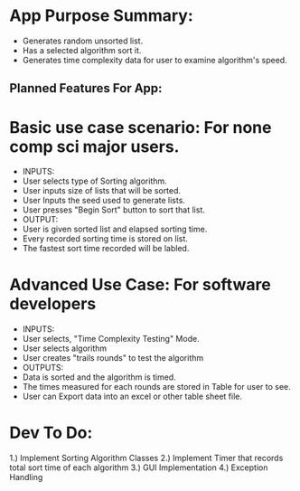 
# App Purpose Summary:
- Generates random unsorted list.
- Has a selected algorithm sort it.
- Generates time complexity data for user to examine algorithm's speed.

## Planned Features For App:
# Basic use case scenario: For none comp sci major users.
- INPUTS:
- User selects type of Sorting algorithm.
- User inputs size of lists that will be sorted.
- User Inputs the seed used to generate lists.
- User presses "Begin Sort" button to sort that list.
- OUTPUT: 
- User is given sorted list and elapsed sorting time.
- Every recorded sorting time is stored on list.
- The fastest sort time recorded will be labled.

# Advanced Use Case: For software developers
- INPUTS:
- User selects, "Time Complexity Testing" Mode.
- User selects algorithm
- User creates "trails rounds" to test the algorithm
- OUTPUTS:
- Data is sorted and the algorithm is timed.
- The times measured for each rounds are stored in Table for user to see.
- User can Export data into an excel or other table sheet file.

# Dev To Do:
1.) Implement Sorting Algorithm Classes
2.) Implement Timer that records total sort time of each algorithm
3.) GUI Implementation
4.) Exception Handling
